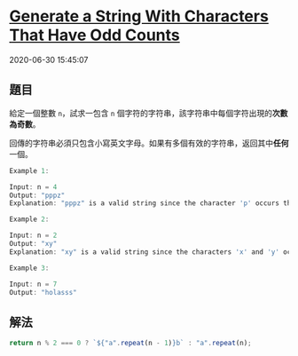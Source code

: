 # [Generate a String With Characters That Have Odd Counts](https://leetcode.com/problems/generate-a-string-with-characters-that-have-odd-counts/)

2020-06-30 15:45:07

## 題目

給定一個整數 `n`，試求一包含 `n` 個字符的字符串，該字符串中每個字符出現的**次數為奇數**。

回傳的字符串必須只包含小寫英文字母。如果有多個有效的字符串，返回其中**任何**一個。

```jsx
Example 1:

Input: n = 4
Output: "pppz"
Explanation: "pppz" is a valid string since the character 'p' occurs three times and the character 'z' occurs once. Note that there are many other valid strings such as "ohhh" and "love".

Example 2:

Input: n = 2
Output: "xy"
Explanation: "xy" is a valid string since the characters 'x' and 'y' occur once. Note that there are many other valid strings such as "ag" and "ur".

Example 3:

Input: n = 7
Output: "holasss"
```

## 解法

```jsx
return n % 2 === 0 ? `${"a".repeat(n - 1)}b` : "a".repeat(n);
```